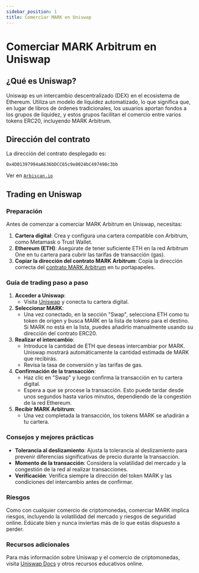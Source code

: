 ```yaml
---
sidebar_position: 1
title: Comerciar MARK en Uniswap
---
```


# Comerciar MARK Arbitrum en Uniswap

## ¿Qué es Uniswap?

Uniswap es un intercambio descentralizado (DEX) en el ecosistema de Ethereum. Utiliza un modelo de liquidez automatizado, lo que significa que, en lugar de libros de órdenes tradicionales, los usuarios aportan fondos a los grupos de liquidez, y estos grupos facilitan el comercio entre varios tokens ERC20, incluyendo MARK Arbitrum.

## Dirección del contrato

La dirección del contrato desplegado es:

```
0x4D01397994aA636bDCC65c9e8024bC497498c3bb
```

Ver en [`Arbiscan.io`](https://arbiscan.io/token/0x4D01397994aA636bDCC65c9e8024bC497498c3bb)

## Trading en Uniswap

### Preparación
Antes de comenzar a comerciar MARK Arbitrum en Uniswap, necesitas:

1. **Cartera digital**: Crea y configura una cartera compatible con Arbitrum, como Metamask o Trust Wallet.
2. **Ethereum (ETH)**: Asegúrate de tener suficiente ETH en la red Arbitrum One en tu cartera para cubrir las tarifas de transacción (gas).
3. **Copiar la dirección del contrato MARK Arbitrum**: Copia la dirección correcta del [contrato MARK Arbitrum](/docs/learn/mark-arbitrum/specifications) en tu portapapeles.

### Guía de trading paso a paso
1. **Acceder a Uniswap**:
   - Visita [Uniswap](https://app.uniswap.org/explore/tokens/arbitrum/0x4D01397994aA636bDCC65c9e8024bC497498c3bb?inputCurrency=ETH&chain=arbitrum) y conecta tu cartera digital.
2. **Seleccionar MARK**: 
   - Una vez conectado, en la sección "Swap", selecciona ETH como tu token de origen y busca MARK en la lista de tokens para el destino. Si MARK no está en la lista, puedes añadirlo manualmente usando su dirección del contrato ERC20.
3. **Realizar el intercambio**:
   - Introduce la cantidad de ETH que deseas intercambiar por MARK. Uniswap mostrará automáticamente la cantidad estimada de MARK que recibirás.
   - Revisa la tasa de conversión y las tarifas de gas.
4. **Confirmación de la transacción**:
   - Haz clic en "Swap" y luego confirma la transacción en tu cartera digital.
   - Espera a que se procese la transacción. Esto puede tardar desde unos segundos hasta varios minutos, dependiendo de la congestión de la red Ethereum.
5. **Recibir MARK Arbitrum**: 
   - Una vez completada la transacción, los tokens MARK se añadirán a tu cartera.

### Consejos y mejores prácticas
- **Tolerancia al deslizamiento**: Ajusta la tolerancia al deslizamiento para prevenir diferencias significativas de precio durante la transacción.
- **Momento de la transacción**: Considera la volatilidad del mercado y la congestión de la red al realizar transacciones.
- **Verificación**: Verifica siempre la dirección del token MARK y las condiciones del intercambio antes de confirmar.

### Riesgos
Como con cualquier comercio de criptomonedas, comerciar MARK implica riesgos, incluyendo la volatilidad del mercado y riesgos de seguridad online. Edúcate bien y nunca inviertas más de lo que estás dispuesto a perder.

### Recursos adicionales
Para más información sobre Uniswap y el comercio de criptomonedas, visita [Uniswap Docs](https://docs.uniswap.org) y otros recursos educativos online.